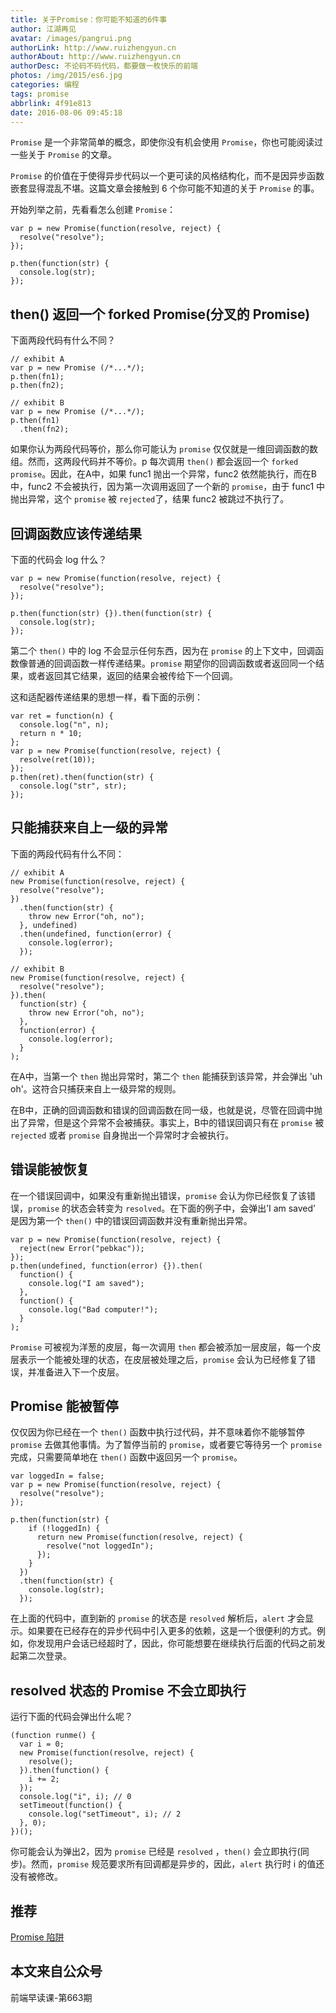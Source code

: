 ```yaml
---
title: 关于Promise：你可能不知道的6件事
author: 江湖再见
avatar: /images/pangrui.png
authorLink: http://www.ruizhengyun.cn
authorAbout: http://www.ruizhengyun.cn
authorDesc: 不论码不码代码，都要做一枚快乐的前端
photos: /img/2015/es6.jpg
categories: 编程
tags: promise
abbrlink: 4f91e813
date: 2016-08-06 09:45:18
---
```

`Promise` 是一个非常简单的概念，即使你没有机会使用 `Promise`，你也可能阅读过一些关于 `Promise` 的文章。

`Promise` 的价值在于使得异步代码以一个更可读的风格结构化，而不是因异步函数嵌套显得混乱不堪。这篇文章会接触到 6 个你可能不知道的关于 `Promise` 的事。

开始列举之前，先看看怎么创建 `Promise`：
```
var p = new Promise(function(resolve, reject) {
  resolve("resolve");
});

p.then(function(str) {
  console.log(str);
});
```
## then() 返回一个 forked Promise(分叉的 Promise)
下面两段代码有什么不同？
```
// exhibit A
var p = new Promise (/*...*/);
p.then(fn1);
p.then(fn2);
```

```
// exhibit B
var p = new Promise (/*...*/);
p.then(fn1)
  .then(fn2);
```

如果你认为两段代码等价，那么你可能认为 `promise` 仅仅就是一维回调函数的数组。然而，这两段代码并不等价。p 每次调用 `then()` 都会返回一个 `forked promise`。因此，在A中，如果 func1 抛出一个异常，func2 依然能执行，而在B中，func2 不会被执行，因为第一次调用返回了一个新的 `promise`，由于 func1 中抛出异常，这个 `promise` 被 `rejected`了，结果 func2 被跳过不执行了。

## 回调函数应该传递结果
下面的代码会 log 什么？
```
var p = new Promise(function(resolve, reject) {
  resolve("resolve");
});

p.then(function(str) {}).then(function(str) {
  console.log(str);
});
```

第二个 `then()` 中的 log 不会显示任何东西，因为在 `promise` 的上下文中，回调函数像普通的回调函数一样传递结果。`promise` 期望你的回调函数或者返回同一个结果，或者返回其它结果，返回的结果会被传给下一个回调。

这和适配器传递结果的思想一样，看下面的示例：
```
var ret = function(n) {
  console.log("n", n);
  return n * 10;
};
var p = new Promise(function(resolve, reject) {
  resolve(ret(10));
});
p.then(ret).then(function(str) {
  console.log("str", str);
});
```

## 只能捕获来自上一级的异常
下面的两段代码有什么不同：
```
// exhibit A
new Promise(function(resolve, reject) {
  resolve("resolve");
})
  .then(function(str) {
    throw new Error("oh, no");
  }, undefined)
  .then(undefined, function(error) {
    console.log(error);
  });
```

```
// exhibit B
new Promise(function(resolve, reject) {
  resolve("resolve");
}).then(
  function(str) {
    throw new Error("oh, no");
  },
  function(error) {
    console.log(error);
  }
);
```

在A中，当第一个 `then` 抛出异常时，第二个 `then` 能捕获到该异常，并会弹出 'uh oh'。这符合只捕获来自上一级异常的规则。

在B中，正确的回调函数和错误的回调函数在同一级，也就是说，尽管在回调中抛出了异常，但是这个异常不会被捕获。事实上，B中的错误回调只有在 `promise` 被 `rejected` 或者 `promise` 自身抛出一个异常时才会被执行。

## 错误能被恢复
在一个错误回调中，如果没有重新抛出错误，`promise` 会认为你已经恢复了该错误，`promise` 的状态会转变为 `resolved`。在下面的例子中，会弹出’I am saved’ 是因为第一个 `then()` 中的错误回调函数并没有重新抛出异常。
```
var p = new Promise(function(resolve, reject) {
  reject(new Error("pebkac"));
});
p.then(undefined, function(error) {}).then(
  function() {
    console.log("I am saved");
  },
  function() {
    console.log("Bad computer!");
  }
);
```
`Promise` 可被视为洋葱的皮层，每一次调用 `then` 都会被添加一层皮层，每一个皮层表示一个能被处理的状态，在皮层被处理之后，`promise` 会认为已经修复了错误，并准备进入下一个皮层。

## Promise 能被暂停
仅仅因为你已经在一个 `then()` 函数中执行过代码，并不意味着你不能够暂停 `promise` 去做其他事情。为了暂停当前的 `promise`，或者要它等待另一个 `promise` 完成，只需要简单地在 `then()` 函数中返回另一个 `promise`。
```
var loggedIn = false;
var p = new Promise(function(resolve, reject) {
  resolve("resolve");
});

p.then(function(str) {
    if (!loggedIn) {
      return new Promise(function(resolve, reject) {
        resolve("not loggedIn");
      });
    }
  })
  .then(function(str) {
    console.log(str);
  });
```
在上面的代码中，直到新的 `promise` 的状态是 `resolved` 解析后，`alert` 才会显示。如果要在已经存在的异步代码中引入更多的依赖，这是一个很便利的方式。例如，你发现用户会话已经超时了，因此，你可能想要在继续执行后面的代码之前发起第二次登录。


## resolved 状态的 Promise 不会立即执行
运行下面的代码会弹出什么呢？
```
(function runme() {
  var i = 0;
  new Promise(function(resolve, reject) {
    resolve();
  }).then(function() {
    i += 2;
  });
  console.log("i", i); // 0
  setTimeout(function() {
    console.log("setTimeout", i); // 2
  }, 0);
})();
```
你可能会认为弹出2，因为 `promise` 已经是 `resolved` ，`then()` 会立即执行(同步)。然而，`promise` 规范要求所有回调都是异步的，因此，`alert` 执行时 i 的值还没有被修改。


## 推荐
[Promise 陷阱](/2016/04/18/promise_trap/)


## 本文来自公众号
前端早读课-第663期